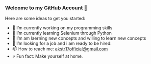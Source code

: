 ### Welcome to my GitHub Account 👋


Here are some ideas to get you started:

- 🔭 I’m currently working on my programming skills 
- 🌱 I’m currently learning Selenium through Python 
- 👯 I’m am laerning new concepts and willing to learn new concepts
- 🤔 I’m looking for a job and i am ready to be hired.
- 📫 How to reach me: akstr17official@gmail.com
- ⚡ Fun fact: Make yourself at home. 

